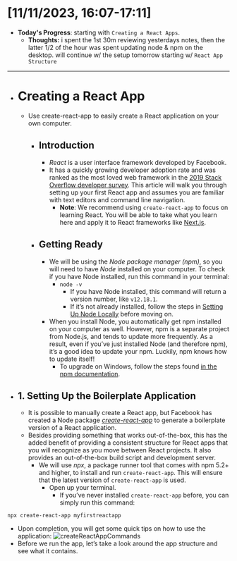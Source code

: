 # [11/11/2023, 16:07-17:11]
- **Today's Progress**: starting with `Creating a React Apps`. 
	- **Thoughts:** i spent the 1st 30m reviewing yesterdays notes, then the latter 1/2 of the hour was spent updating node & npm on the desktop. will continue w/ the setup tomorrow starting w/  `React App Structure`
---
- # Creating a React App
	- Use create-react-app to easily create a React application on your own computer.
		- ## Introduction
			- _React_ is a user interface framework developed by Facebook.
			- It has a quickly growing developer adoption rate and was ranked as the most loved web framework in the [2019 Stack Overflow developer survey](https://insights.stackoverflow.com/survey/2019#most-loved-dreaded-and-wanted). This article will walk you through setting up your first React app and assumes you are familiar with text editors and command line navigation.
				- **Note**: We recommend using `create-react-app` to focus on learning React. You will be able to take what you learn here and apply it to React frameworks like [Next.js](https://nextjs.org/).
		- ## Getting Ready
			- We will be using the _Node package manager (npm)_, so you will need to have _Node_ installed on your computer. To check if you have Node installed, run this command in your terminal:
				- `node -v`
					- If you have Node installed, this command will return a version number, like `v12.18.1`.
					- If it’s not already installed, follow the steps in [Setting Up Node Locally](https://www.codecademy.com/content-items/c4fe3060dbc61fc82d810c4ea06c29a8) before moving on.
			- When you install Node, you automatically get npm installed on your computer as well. However, npm is a separate project from Node.js, and tends to update more frequently. As a result, even if you’ve just installed Node (and therefore npm), it’s a good idea to update your npm. Luckily, npm knows how to update itself!
				- To upgrade on Windows, follow the steps found [in the npm documentation](https://docs.npmjs.com/try-the-latest-stable-version-of-npm).
- ## 1. Setting Up the Boilerplate Application
	- It is possible to manually create a React app, but Facebook has created a Node package [_create-react-app_](https://create-react-app.dev/) to generate a boilerplate version of a React application.
	- Besides providing something that works out-of-the-box, this has the added benefit of providing a consistent structure for React apps that you will recognize as you move between React projects. It also provides an out-of-the-box build script and development server.
		- We will use _npx_, a package runner tool that comes with npm 5.2+ and higher, to install and run `create-react-app`. This will ensure that the latest version of `create-react-app` is used.
			- Open up your terminal.
				- If you’ve never installed `create-react-app` before, you can simply run this command:
```
npx create-react-app myfirstreactapp
```
- Upon completion, you will get some quick tips on how to use the application:
![createReactAppCommands](https://content.codecademy.com/programs/react/creating-a-react-app/npm_react_commands.png)
- Before we run the app, let’s take a look around the app structure and see what it contains.



















































